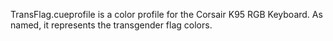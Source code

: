 TransFlag.cueprofile is a color profile for the Corsair K95 RGB Keyboard. As named, it represents the transgender flag colors.
